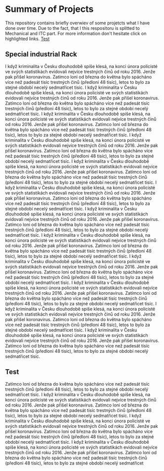 # Summary of Projects
This repository contains briefly overwiev of some projetcts what I have done over time. Due to the fact, that I  this respositoru is splitted to Mechanical and ITC part. For more information don't hesitate click on highlighted links. [Test](##Test)



## Special industrial Rack

I když kriminalita v Česku dlouhodobě spíše klesá, na konci února policisté ve svých statistikách evidovali nejvíce trestných činů od roku 2016. Jenže pak přišel koronavirus. Zatímco loni od března do května bylo spácháno více než padesát tisíc trestných činů (předloni 48 tisíc), letos to bylo za stejné období necelý sedmatřicet tisíc. I když kriminalita v Česku dlouhodobě spíše klesá, na konci února policisté ve svých statistikách evidovali nejvíce trestných činů od roku 2016. Jenže pak přišel koronavirus. Zatímco loni od března do května bylo spácháno více než padesát tisíc trestných činů (předloni 48 tisíc), letos to bylo za stejné období necelý sedmatřicet tisíc. I když kriminalita v Česku dlouhodobě spíše klesá, na konci února policisté ve svých statistikách evidovali nejvíce trestných činů od roku 2016. Jenže pak přišel koronavirus. Zatímco loni od března do května bylo spácháno více než padesát tisíc trestných činů (předloni 48 tisíc), letos to bylo za stejné období necelý sedmatřicet tisíc. I když kriminalita v Česku dlouhodobě spíše klesá, na konci února policisté ve svých statistikách evidovali nejvíce trestných činů od roku 2016. Jenže pak přišel koronavirus. Zatímco loni od března do května bylo spácháno více než padesát tisíc trestných činů (předloni 48 tisíc), letos to bylo za stejné období necelý sedmatřicet tisíc. I když kriminalita v Česku dlouhodobě spíše klesá, na konci února policisté ve svých statistikách evidovali nejvíce trestných činů od roku 2016. Jenže pak přišel koronavirus. Zatímco loni od března do května bylo spácháno více než padesát tisíc trestných činů (předloni 48 tisíc), letos to bylo za stejné období necelý sedmatřicet tisíc. I když kriminalita v Česku dlouhodobě spíše klesá, na konci února policisté ve svých statistikách evidovali nejvíce trestných činů od roku 2016. Jenže pak přišel koronavirus. Zatímco loni od března do května bylo spácháno více než padesát tisíc trestných činů (předloni 48 tisíc), letos to bylo za stejné období necelý sedmatřicet tisíc. I když kriminalita v Česku dlouhodobě spíše klesá, na konci února policisté ve svých statistikách evidovali nejvíce trestných činů od roku 2016. Jenže pak přišel koronavirus. Zatímco loni od března do května bylo spácháno více než padesát tisíc trestných činů (předloni 48 tisíc), letos to bylo za stejné období necelý sedmatřicet tisíc. I když kriminalita v Česku dlouhodobě spíše klesá, na konci února policisté ve svých statistikách evidovali nejvíce trestných činů od roku 2016. Jenže pak přišel koronavirus. Zatímco loni od března do května bylo spácháno více než padesát tisíc trestných činů (předloni 48 tisíc), letos to bylo za stejné období necelý sedmatřicet tisíc. I když kriminalita v Česku dlouhodobě spíše klesá, na konci února policisté ve svých statistikách evidovali nejvíce trestných činů od roku 2016. Jenže pak přišel koronavirus. Zatímco loni od března do května bylo spácháno více než padesát tisíc trestných činů (předloni 48 tisíc), letos to bylo za stejné období necelý sedmatřicet tisíc. I když kriminalita v Česku dlouhodobě spíše klesá, na konci února policisté ve svých statistikách evidovali nejvíce trestných činů od roku 2016. Jenže pak přišel koronavirus. Zatímco loni od března do května bylo spácháno více než padesát tisíc trestných činů (předloni 48 tisíc), letos to bylo za stejné období necelý sedmatřicet tisíc. I když kriminalita v Česku dlouhodobě spíše klesá, na konci února policisté ve svých statistikách evidovali nejvíce trestných činů od roku 2016. Jenže pak přišel koronavirus. Zatímco loni od března do května bylo spácháno více než padesát tisíc trestných činů (předloni 48 tisíc), letos to bylo za stejné období necelý sedmatřicet tisíc. I když kriminalita v Česku dlouhodobě spíše klesá, na konci února policisté ve svých statistikách evidovali nejvíce trestných činů od roku 2016. Jenže pak přišel koronavirus. Zatímco loni od března do května bylo spácháno více než padesát tisíc trestných činů (předloni 48 tisíc), letos to bylo za stejné období necelý sedmatřicet tisíc.

## Test

Zatímco loni od března do května bylo spácháno více než padesát tisíc trestných činů (předloni 48 tisíc), letos to bylo za stejné období necelý sedmatřicet tisíc. I když kriminalita v Česku dlouhodobě spíše klesá, na konci února policisté ve svých statistikách evidovali nejvíce trestných činů od roku 2016. Jenže pak přišel koronavirus. Zatímco loni od března do května bylo spácháno více než padesát tisíc trestných činů (předloni 48 tisíc), letos to bylo za stejné období necelý sedmatřicet tisíc. I když kriminalita v Česku dlouhodobě spíše klesá, na konci února policisté ve svých statistikách evidovali nejvíce trestných činů od roku 2016. Jenže pak přišel koronavirus. Zatímco loni od března do května bylo spácháno více než padesát tisíc trestných činů (předloni 48 tisíc), letos to bylo za stejné období necelý sedmatřicet tisíc. I když kriminalita v Česku dlouhodobě spíše klesá, na konci února policisté ve svých statistikách evidovali nejvíce trestných činů od roku 2016. Jenže pak přišel koronavirus. Zatímco loni od března do května bylo spácháno více než padesát tisíc trestných činů (předloni 48 tisíc), letos to bylo za stejné období necelý sedmatřicet 
